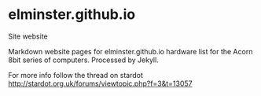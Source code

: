 # elminster.github.io
Site website


Markdown website pages for elminster.github.io hardware list for the Acorn 8bit series of computers. Processed by Jekyll.

For more info follow the thread on stardot
http://stardot.org.uk/forums/viewtopic.php?f=3&t=13057
